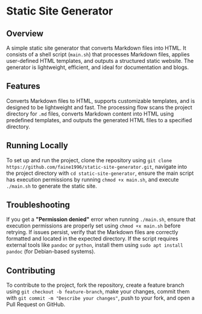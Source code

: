 # Static Site Generator

## Overview
A simple static site generator that converts Markdown files into HTML. It consists of a shell script (`main.sh`) that processes Markdown files, applies user-defined HTML templates, and outputs a structured static website. The generator is lightweight, efficient, and ideal for documentation and blogs.

## Features
Converts Markdown files to HTML, supports customizable templates, and is designed to be lightweight and fast. The processing flow scans the project directory for `.md` files, converts Markdown content into HTML using predefined templates, and outputs the generated HTML files to a specified directory.

## Running Locally
To set up and run the project, clone the repository using `git clone https://github.com/faine1996/static-site-generator.git`, navigate into the project directory with `cd static-site-generator`, ensure the main script has execution permissions by running `chmod +x main.sh`, and execute `./main.sh` to generate the static site.

## Troubleshooting
If you get a **"Permission denied"** error when running `./main.sh`, ensure that execution permissions are properly set using `chmod +x main.sh` before retrying. If issues persist, verify that the Markdown files are correctly formatted and located in the expected directory. If the script requires external tools like `pandoc` or `python`, install them using `sudo apt install pandoc` (for Debian-based systems).

## Contributing
To contribute to the project, fork the repository, create a feature branch using `git checkout -b feature-branch`, make your changes, commit them with `git commit -m "Describe your changes"`, push to your fork, and open a Pull Request on GitHub.